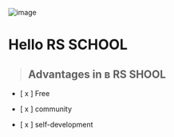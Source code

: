 ![image][1]

[1]: https://app.rs.school/static/images/logo-rsschool3.png

# Hello RS SCHOOL
> ## Advantages in в RS SHOOL

- [ x ] Free

- [ x ] community

- [ x ] self-development